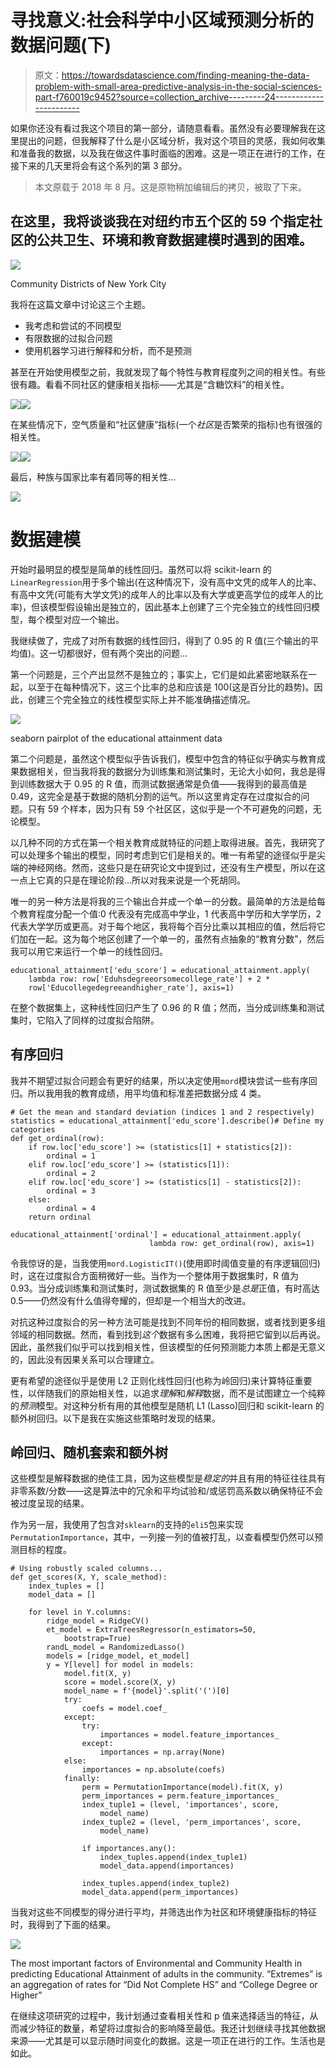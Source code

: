 # 寻找意义:社会科学中小区域预测分析的数据问题(下)

> 原文：<https://towardsdatascience.com/finding-meaning-the-data-problem-with-small-area-predictive-analysis-in-the-social-sciences-part-f760019c9452?source=collection_archive---------24----------------------->

如果你还没有看过我这个项目的第一部分，请随意看看。虽然没有必要理解我在这里提出的问题，但我解释了什么是小区域分析，我对这个项目的灵感，我如何收集和准备我的数据，以及我在做这件事时面临的困难。这是一项正在进行的工作，在接下来的几天里将会有这个系列的第 3 部分。

> 本文原载于 2018 年 8 月。这是原物稍加编辑后的拷贝，被取了下来。

## 在这里，我将谈谈我在对纽约市五个区的 59 个指定社区的公共卫生、环境和教育数据建模时遇到的困难。

![](img/6ce9cab9c66056200dd31323f78d0799.png)

Community Districts of New York City

我将在这篇文章中讨论这三个主题。

*   我考虑和尝试的不同模型
*   有限数据的过拟合问题
*   使用机器学习进行解释和分析，而不是预测

甚至在开始使用模型之前，我就发现了每个特性与教育程度列之间的相关性。有些很有趣。看看不同社区的健康相关指标——尤其是“含糖饮料”的相关性。

![](img/e942c8d30acc59dc96cb35fd5950dce9.png)![](img/8d7b6591844afec017b3e1be838f081f.png)

在某些情况下，空气质量和“社区健康”指标(一个*社区*是否繁荣的指标)也有很强的相关性。

![](img/3c98301889c00b53461fe0f600868878.png)![](img/3e51c9e5c26a1dc39d56647299a3bce1.png)

最后，种族与国家比率有着同等的相关性…

![](img/298f21d1e1f0298b814c32a796e69149.png)

# 数据建模

开始时最明显的模型是简单的线性回归。虽然可以将 scikit-learn 的`LinearRegression`用于多个输出(在这种情况下，没有高中文凭的成年人的比率、有高中文凭(可能有大学文凭)的成年人的比率以及有大学或更高学位的成年人的比率)，但该模型假设输出是独立的，因此基本上创建了三个完全独立的线性回归模型，每个模型对应一个输出。

我继续做了，完成了对所有数据的线性回归，得到了 0.95 的 R 值(三个输出的平均值)。这一切都很好，但有两个突出的问题…

第一个问题是，三个产出显然不是独立的；事实上，它们是如此紧密地联系在一起，以至于在每种情况下，这三个比率的总和应该是 100(这是百分比的趋势)。因此，创建三个完全独立的线性模型实际上并不能准确描述情况。

![](img/a9b4fffe34339bed72f4a3b12bd484db.png)

seaborn pairplot of the educational attainment data

第二个问题是，虽然这个模型似乎告诉我们，模型中包含的特征似乎确实与教育成果数据相关，但当我将我的数据分为训练集和测试集时，无论大小如何，我总是得到训练数据大于 0.95 的 R 值，而测试数据通常是负值——我得到的最高值是 0.49，这完全是基于数据的随机分割的运气。所以这里肯定存在过度拟合的问题。只有 59 个样本，因为只有 59 个社区区，这似乎是一个不可避免的问题，无论模型。

以几种不同的方式在第一个相关教育成就特征的问题上取得进展。首先，我研究了可以处理多个输出的模型，同时考虑到它们是相关的。唯一有希望的途径似乎是尖端的神经网络。然而，这些只是在研究论文中提到过，还没有生产模型，所以在这一点上它真的只是在理论阶段…所以对我来说是一个死胡同。

唯一的另一种方法是将我的三个输出合并成一个单一的分数。最简单的方法是给每个教育程度分配一个值:0 代表没有完成高中学业，1 代表高中学历和大学学历，2 代表大学学历或更高。对于每个地区，我将每个百分比乘以其相应的值，然后将它们加在一起。这为每个地区创建了一个单一的，虽然有点抽象的“教育分数”，然后我可以用它来运行一个单一的线性回归。

```
educational_attainment['edu_score'] = educational_attainment.apply(
    lambda row: row['Eduhsdegreeorsomecollege_rate'] + 2 *
    row['Educollegedegreeandhigher_rate'], axis=1)
```

在整个数据集上，这种线性回归产生了 0.96 的 R 值；然而，当分成训练集和测试集时，它陷入了同样的过度拟合陷阱。

## 有序回归

我并不期望过拟合问题会有更好的结果，所以决定使用`mord`模块尝试一些有序回归。所以我用我的教育成绩，用平均值和标准差把数据分成 4 类。

```
# Get the mean and standard deviation (indices 1 and 2 respectively)
statistics = educational_attainment['edu_score'].describe()# Define my categories
def get_ordinal(row):
    if row.loc['edu_score'] >= (statistics[1] + statistics[2]):
        ordinal = 1
    elif row.loc['edu_score'] >= (statistics[1]):
        ordinal = 2
    elif row.loc['edu_score'] >= (statistics[1] - statistics[2]):
        ordinal = 3
    else:
        ordinal = 4
    return ordinal

educational_attainment['ordinal'] = educational_attainment.apply(
                               lambda row: get_ordinal(row), axis=1)
```

令我惊讶的是，当我使用`mord.LogisticIT()`(使用即时阈值变量的有序逻辑回归)时，这在过度拟合方面稍微好一些。当作为一个整体用于数据集时，R 值为 0.93。当分成训练集和测试集时，测试数据集的 R 值至少是*总是*正值，有时高达 0.5——仍然没有什么值得夸耀的，但却是一个相当大的改进。

对抗这种过度拟合的另一种方法可能是找到不同年份的相同数据，或者找到更多组邻域的相同数据。然而，看到找到*这个*数据有多么困难，我将把它留到以后再说。因此，虽然我们似乎可以找到相关性，但该模型的任何预测能力本质上都是无意义的，因此没有因果关系可以合理建立。

更有希望的途径似乎是使用 L2 正则化线性回归(也称为岭回归)来计算特征重要性，以伴随我们的原始相关性，以追求*理解*和*解释*数据，而不是试图建立一个纯粹的*预测*模型。对这种分析有用的其他模型是随机 L1 (Lasso)回归和 scikit-learn 的额外树回归。以下是我在实施这些策略时发现的结果。

## 岭回归、随机套索和额外树

这些模型是解释数据的绝佳工具，因为这些模型是*稳定的*并且有用的特征往往具有非零系数/分数——这是算法中的冗余和平均试验和/或惩罚高系数以确保特征不会被过度呈现的结果。

作为另一层，我使用了包含对`sklearn`的支持的`eli5`包来实现`PermutationImportance`，其中，一列接一列的值被打乱，以查看模型仍然可以预测目标的程度。

```
# Using robustly scaled columns...
def get_scores(X, Y, scale_method):
    index_tuples = []
    model_data = []

    for level in Y.columns:
        ridge_model = RidgeCV()
        et_model = ExtraTreesRegressor(n_estimators=50, 
            bootstrap=True)
        randL_model = RandomizedLasso()
        models = [ridge_model, et_model]   
        y = Y[level] for model in models:
            model.fit(X, y)
            score = model.score(X, y)
            model_name = f'{model}'.split('(')[0]
            try:
                coefs = model.coef_
            except:
                try:
                    importances = model.feature_importances_
                except:
                    importances = np.array(None)
            else:
                importances = np.absolute(coefs)
            finally:
                perm = PermutationImportance(model).fit(X, y)
                perm_importances = perm.feature_importances_
                index_tuple1 = (level, 'importances', score, 
                    model_name)
                index_tuple2 = (level, 'perm_importances', score, 
                    model_name)

                if importances.any():
                    index_tuples.append(index_tuple1)
                    model_data.append(importances)

                index_tuples.append(index_tuple2)
                model_data.append(perm_importances)
```

当我对这些不同模型的得分进行平均，并筛选出作为社区和环境健康指标的特征时，我得到了下面的结果。

![](img/bf7febccff012aad65f6bbe1268572ff.png)

The most important factors of Environmental and Community Health in predicting Educational Attainment of adults in the community. “Extremes” is an aggregation of rates for “Did Not Complete HS” and “College Degree or Higher”

在继续这项研究的过程中，我计划通过查看相关性和 p 值来选择适当的特征，从而减少特征的数量，希望将过度拟合的影响降至最低。我还计划继续寻找其他数据来源——尤其是可以显示随时间变化的数据。这是一项正在进行的工作。生活也是如此。